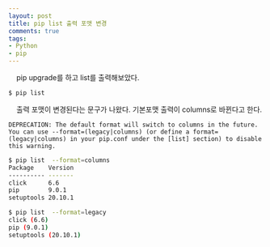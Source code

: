 ```yaml
---
layout: post
title: pip list 출력 포맷 변경
comments: true
tags:
- Python
- pip
---
```

&nbsp;&nbsp;&nbsp; pip upgrade를 하고 list를 출력해보았다.

``` bash
$ pip list
```

&nbsp;&nbsp;&nbsp; 출력 포맷이 변경된다는 문구가 나왔다. 기본포맷 출력이 columns로 바뀐다고 한다.

``` text
DEPRECATION: The default format will switch to columns in the future. You can use --format=(legacy|columns) (or define a format=(legacy|columns) in your pip.conf under the [list] section) to disable this warning.
```

``` bash
$ pip list  --format=columns
Package    Version
---------- -------
click      6.6
pip        9.0.1
setuptools 20.10.1
```

``` bash
$ pip list  --format=legacy
click (6.6)
pip (9.0.1)
setuptools (20.10.1)
```

